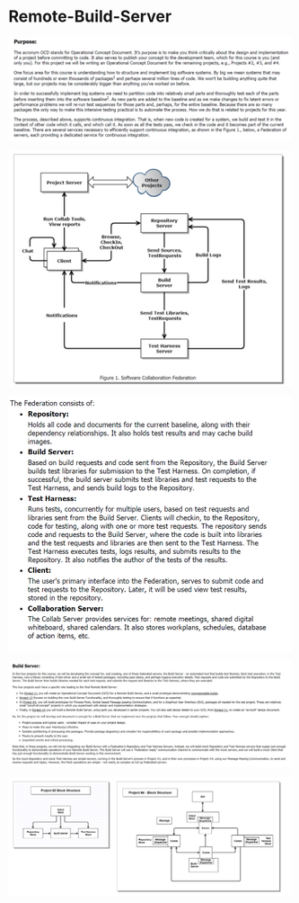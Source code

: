# Remote-Build-Server

![](images/purpose.PNG)

![](images/Federation.PNG)

![](images/FederationDesc.PNG)

![](images/main.PNG)

![](images/diag.PNG)
